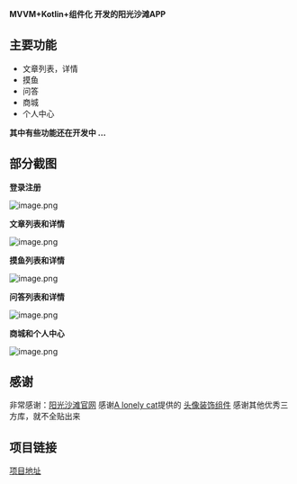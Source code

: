 
**MVVM+Kotlin+组件化 开发的阳光沙滩APP**
## 主要功能
- 文章列表，详情
- 摸鱼
- 问答
- 商城
- 个人中心
 
**其中有些功能还在开发中 ...**

## 部分截图

**登录注册**

![image.png](1)

**文章列表和详情**

![image.png](2)

**摸鱼列表和详情**

![image.png](3)

**问答列表和详情**

![image.png](4)

**商城和个人中心**

![image.png](5)





## 感谢
非常感谢：[阳光沙滩官网](https://www.sunofbeach.net/)
感谢[A lonely cat](https://www.sunofbeach.net/u/1204736502274318336)提供的 [头像装饰组件](https://www.sunofbeach.net/a/1510085424304943106)
感谢其他优秀三方库，就不全贴出来

## 项目链接
[项目地址](https://github.com/gs-wenbing/sunofbeach)
